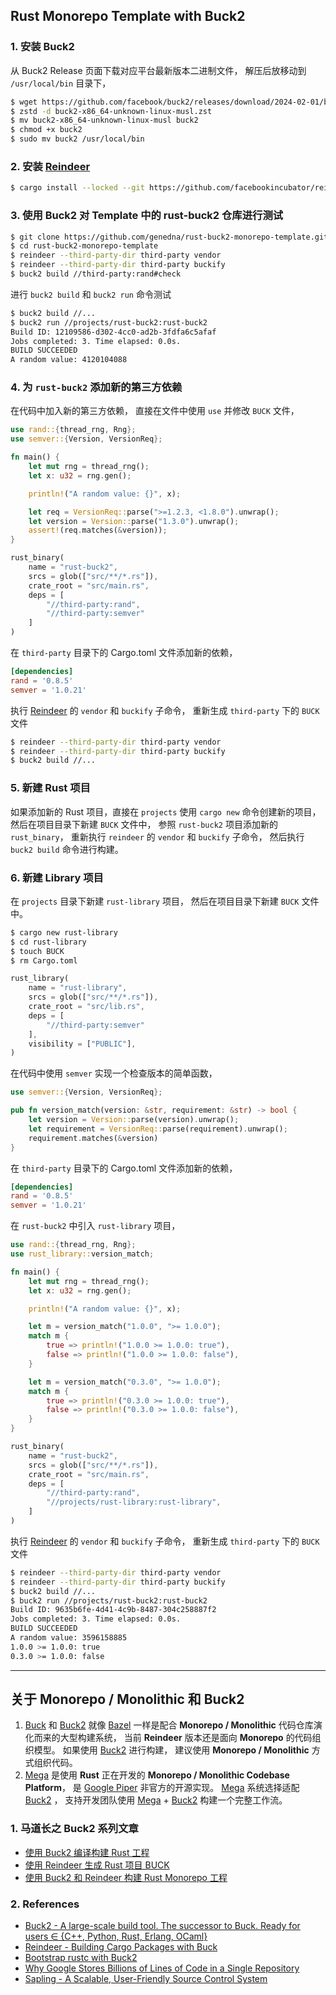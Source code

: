 ## Rust Monorepo Template with Buck2

### 1. 安装 Buck2

从 Buck2 Release 页面下载对应平台最新版本二进制文件， 解压后放移动到 `/usr/local/bin` 目录下，

```bash
$ wget https://github.com/facebook/buck2/releases/download/2024-02-01/buck2-x86_64-unknown-linux-musl.zst
$ zstd -d buck2-x86_64-unknown-linux-musl.zst
$ mv buck2-x86_64-unknown-linux-musl buck2
$ chmod +x buck2
$ sudo mv buck2 /usr/local/bin
```

### 2. 安装 [Reindeer](https://github.com/facebookincubator/reindeer)

```bash
$ cargo install --locked --git https://github.com/facebookincubator/reindeer reindeer
```

### 3. 使用 Buck2 对 Template 中的 rust-buck2 仓库进行测试

```bash
$ git clone https://github.com/genedna/rust-buck2-monorepo-template.git
$ cd rust-buck2-monorepo-template
$ reindeer --third-party-dir third-party vendor
$ reindeer --third-party-dir third-party buckify
$ buck2 build //third-party:rand#check
```

进行 `buck2 build` 和 `buck2 run` 命令测试

```bash
$ buck2 build //...
$ buck2 run //projects/rust-buck2:rust-buck2
Build ID: 12109586-d302-4cc0-ad2b-3fdfa6c5afaf
Jobs completed: 3. Time elapsed: 0.0s.
BUILD SUCCEEDED
A random value: 4120104088
```

### 4. 为 `rust-buck2` 添加新的第三方依赖

在代码中加入新的第三方依赖， 直接在文件中使用 `use` 并修改 `BUCK` 文件，

```rust
use rand::{thread_rng, Rng};
use semver::{Version, VersionReq};

fn main() {
    let mut rng = thread_rng();
    let x: u32 = rng.gen();

    println!("A random value: {}", x);

    let req = VersionReq::parse(">=1.2.3, <1.8.0").unwrap();
    let version = Version::parse("1.3.0").unwrap();
    assert!(req.matches(&version));
}
```

```rust
rust_binary(
    name = "rust-buck2",
    srcs = glob(["src/**/*.rs"]),
    crate_root = "src/main.rs",
    deps = [
        "//third-party:rand",
        "//third-party:semver"
    ]
)
```

在 `third-party` 目录下的 Cargo.toml 文件添加新的依赖，

```toml
[dependencies]
rand = '0.8.5'
semver = '1.0.21'
```

执行 [Reindeer](https://github.com/facebookincubator/reindeer) 的 `vendor` 和 `buckify` 子命令， 重新生成 `third-party` 下的 `BUCK` 文件

```bash
$ reindeer --third-party-dir third-party vendor
$ reindeer --third-party-dir third-party buckify
$ buck2 build //...
```

### 5. 新建 Rust 项目

如果添加新的 Rust 项目，直接在 `projects` 使用 `cargo new` 命令创建新的项目， 然后在项目目录下新建 `BUCK` 文件中， 参照 `rust-buck2` 项目添加新的 `rust_binary`， 重新执行 `reindeer` 的 `vendor` 和 `buckify` 子命令， 然后执行 `buck2 build` 命令进行构建。

### 6. 新建 Library 项目

在 `projects` 目录下新建 `rust-library` 项目， 然后在项目目录下新建 `BUCK` 文件中。

```bash
$ cargo new rust-library
$ cd rust-library
$ touch BUCK
$ rm Cargo.toml
```

```rust
rust_library(
    name = "rust-library",
    srcs = glob(["src/**/*.rs"]),
    crate_root = "src/lib.rs",
    deps = [
        "//third-party:semver"
    ],
    visibility = ["PUBLIC"],
)
```

在代码中使用 `semver` 实现一个检查版本的简单函数，

```rust
use semver::{Version, VersionReq};

pub fn version_match(version: &str, requirement: &str) -> bool {
    let version = Version::parse(version).unwrap();
    let requirement = VersionReq::parse(requirement).unwrap();
    requirement.matches(&version)
}
```

在 `third-party` 目录下的 Cargo.toml 文件添加新的依赖，

```toml
[dependencies]
rand = '0.8.5'
semver = '1.0.21'
```

在 `rust-buck2` 中引入 `rust-library` 项目，

```rust
use rand::{thread_rng, Rng};
use rust_library::version_match;

fn main() {
    let mut rng = thread_rng();
    let x: u32 = rng.gen();

    println!("A random value: {}", x);

    let m = version_match("1.0.0", ">= 1.0.0");
    match m {
        true => println!("1.0.0 >= 1.0.0: true"),
        false => println!("1.0.0 >= 1.0.0: false"),
    }

    let m = version_match("0.3.0", ">= 1.0.0");
    match m {
        true => println!("0.3.0 >= 1.0.0: true"),
        false => println!("0.3.0 >= 1.0.0: false"),
    }
}
```

```rust
rust_binary(
    name = "rust-buck2",
    srcs = glob(["src/**/*.rs"]),
    crate_root = "src/main.rs",
    deps = [
        "//third-party:rand",
        "//projects/rust-library:rust-library",
    ]
)
```

执行 [Reindeer](https://github.com/facebookincubator/reindeer) 的 `vendor` 和 `buckify` 子命令， 重新生成 `third-party` 下的 `BUCK` 文件

```bash
$ reindeer --third-party-dir third-party vendor
$ reindeer --third-party-dir third-party buckify
$ buck2 build //...
$ buck2 run //projects/rust-buck2:rust-buck2
Build ID: 9635b6fe-4d41-4c9b-8487-304c258887f2
Jobs completed: 3. Time elapsed: 0.0s.
BUILD SUCCEEDED
A random value: 3596158885
1.0.0 >= 1.0.0: true
0.3.0 >= 1.0.0: false
```


---

## 关于 Monorepo / Monolithic 和 Buck2

1. [Buck](https://buck.build) 和 [Buck2](https://buck2.build) 就像 [Bazel](https://bazel.build) 一样是配合 **Monorepo / Monolithic** 代码仓库演化而来的大型构建系统， 当前 **Reindeer** 版本还是面向 **Monorepo** 的代码组织模型。 如果使用 [Buck2](https://buck2.build) 进行构建， 建议使用 **Monorepo / Monolithic** 方式组织代码。 
2. [Mega](https://github.com/web3infra-foundation/mega) 是使用 **Rust** 正在开发的 **Monorepo / Monolithic Codebase Platform**， 是 [Google Piper](https://cacm.acm.org/magazines/2016/7/204032-why-google-stores-billions-of-lines-of-code-in-a-single-repository/fulltext) 非官方的开源实现。 [Mega](https://github.com/web3infra-foundation/mega) 系统选择适配 [Buck2](https://buck2.build) ， 支持开发团队使用 [Mega](https://github.com/web3infra-foundation/mega) + [Buck2](https://buck2.build) 构建一个完整工作流。

### 1. 马道长之 Buck2 系列文章

- [使用 Buck2 编译构建 Rust 工程](https://maquanyi.com/articles/buck2-rust-hello-world)
- [使用 Reindeer 生成 Rust 项目 BUCK](https://maquanyi.com/articles/buck2-rust-reindeer)
- [使用 Buck2 和 Reindeer 构建 Rust Monorepo 工程](https://maquanyi.com/articles/buck2-rust-reindeer-monorepo)

### 2. References 

- [Buck2 - A large-scale build tool. The successor to Buck. Ready for users ∈ {C++, Python, Rust, Erlang, OCaml}](https://buck2.build)
- [Reindeer - Building Cargo Packages with Buck](https://github.com/facebookincubator/reindeer)
- [Bootstrap rustc with Buck2](https://github.com/themarwhal/buck2-rust)
- [Why Google Stores Billions of Lines of Code in a Single Repository](https://cacm.acm.org/magazines/2016/7/204032-why-google-stores-billions-of-lines-of-code-in-a-single-repository/fulltext)
- [Sapling - A Scalable, User-Friendly Source Control System](https://sapling-scm.com)
